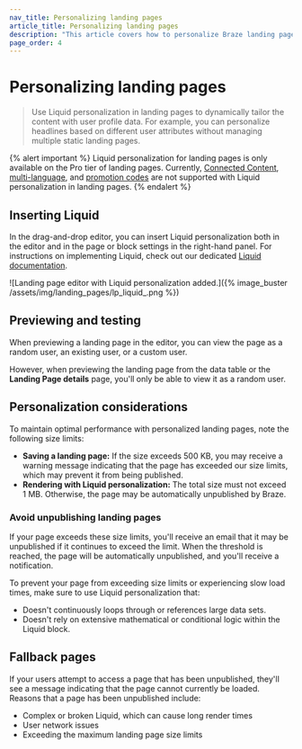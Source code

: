 ```yaml
---
nav_title: Personalizing landing pages
article_title: Personalizing landing pages
description: "This article covers how to personalize Braze landing pages with the drag-and-drop editor."
page_order: 4
---
```


# Personalizing landing pages

> Use Liquid personalization in landing pages to dynamically tailor the content with user profile data. For example, you can personalize headlines based on different user attributes without managing multiple static landing pages.

{% alert important %}
Liquid personalization for landing pages is only available on the Pro tier of landing pages. Currently, [Connected Content]({{site.baseurl}}/user_guide/personalization_and_dynamic_content/connected_content), [multi-language]({{site.baseurl}}/user_guide/administrative/app_settings/multi_language_settings), and [promotion codes]({{site.baseurl}}/user_guide/personalization_and_dynamic_content/promotion_codes) are not supported with Liquid personalization in landing pages.
{% endalert %}

## Inserting Liquid

In the drag-and-drop editor, you can insert Liquid personalization both in the editor and in the page or block settings in the right-hand panel. For instructions on implementing Liquid, check out our dedicated [Liquid documentation]({{site.baseurl}}/user_guide/personalization_and_dynamic_content/liquid/using_liquid/#using-liquid-1).

![Landing page editor with Liquid personalization added.]({% image_buster /assets/img/landing_pages/lp_liquid_.png %})

## Previewing and testing

When previewing a landing page in the editor, you can view the page as a random user, an existing user, or a custom user.

However, when previewing the landing page from the data table or the **Landing Page details** page, you'll only be able to view it as a random user.

## Personalization considerations

To maintain optimal performance with personalized landing pages, note the following size limits:

- **Saving a landing page:** If the size exceeds 500&nbsp;KB, you may receive a warning message indicating that the page has exceeded our size limits, which may prevent it from being published.
- **Rendering with Liquid personalization:** The total size must not exceed 1&nbsp;MB. Otherwise, the page may be automatically unpublished by Braze.

### Avoid unpublishing landing pages

If your page exceeds these size limits, you'll receive an email that it may be unpublished if it continues to exceed the limit. When the threshold is reached, the page will be automatically unpublished, and you'll receive a notification.

To prevent your page from exceeding size limits or experiencing slow load times, make sure to use Liquid personalization that:

- Doesn't continuously loops through or references large data sets.
- Doesn't rely on extensive mathematical or conditional logic within the Liquid block.

## Fallback pages

If your users attempt to access a page that has been unpublished, they'll see a message indicating that the page cannot currently be loaded. Reasons that a page has been unpublished include:

- Complex or broken Liquid, which can cause long render times
- User network issues
- Exceeding the maximum landing page size limits
